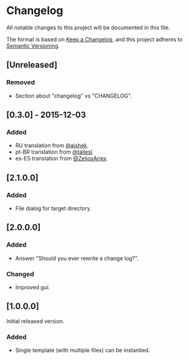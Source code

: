 ﻿# Changelog
All notable changes to this project will be documented in this file.

The format is based on [Keep a Changelog](https://keepachangelog.com/en/1.0.0/),
and this project adheres to [Semantic Versioning](https://semver.org/spec/v2.0.0.html).

## [Unreleased]


### Removed
- Section about "changelog" vs "CHANGELOG".

## [0.3.0] - 2015-12-03
### Added
- RU translation from [@aishek](https://github.com/aishek).
- pt-BR translation from [@tallesl](https://github.com/tallesl).
- es-ES translation from [@ZeliosAriex](https://github.com/ZeliosAriex).

## [2.1.0.0]
### Added
- File dialog for target directory.

## [2.0.0.0]
### Added
- Answer "Should you ever rewrite a change log?".

### Changed
- Improved gui.


## [1.0.0.0]

Initial released version.

### Added
- Single template (with multiple files) can be instantied.
